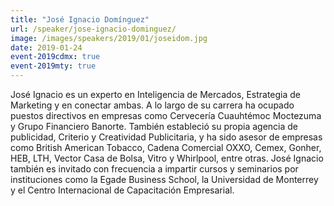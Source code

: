 ```yaml
---
title: "José Ignacio Domínguez"
url: /speaker/jose-ignacio-dominguez/
image: /images/speakers/2019/01/joseidom.jpg
date: 2019-01-24
event-2019cdmx: true
event-2019mty: true
---
```


José Ignacio es un experto en Inteligencia de Mercados, Estrategia de Marketing y en conectar ambas. A lo largo de su carrera ha ocupado puestos directivos en empresas como Cervecería Cuauhtémoc Moctezuma y Grupo Financiero Banorte. También estableció su propia agencia de publicidad, Criterio y Creatividad Publicitaria, y ha sido asesor de empresas como British American Tobacco, Cadena Comercial OXXO, Cemex, Gonher, HEB, LTH, Vector Casa de Bolsa, Vitro y Whirlpool, entre otras. José Ignacio también es invitado con frecuencia a impartir cursos y seminarios por instituciones como la Egade Business School, la Universidad de Monterrey y el Centro Internacional de Capacitación Empresarial.